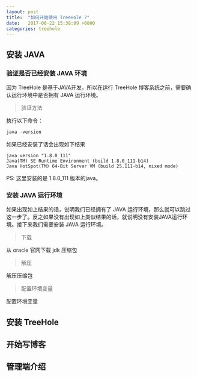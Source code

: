 ```yaml
---
layout: post
title:  "如何开始使用 TreeHole ?"
date:   2017-06-22 15:38:09 +0800
categories: treehole
---
```


## 安装 JAVA

### 验证是否已经安装 JAVA 环境
因为 TreeHole 是基于JAVA开发，所以在运行 TreeHole 博客系统之前，需要确认运行环境中是否拥有 JAVA 运行环境。

> 验证方法

执行以下命令：

```java
java -version
```

如果已经安装了话会出现如下结果

```
java version "1.8.0_111"
Java(TM) SE Runtime Environment (build 1.8.0_111-b14)
Java HotSpot(TM) 64-Bit Server VM (build 25.111-b14, mixed mode)
```

PS: 这里安装的是 1.8.0_111 版本的java。

### 安装 JAVA 运行环境

如果出现如上结果的话，说明我们已经拥有了 JAVA 运行环境，那么就可以跳过这一步了。反之如果没有出现如上类似结果的话，就说明没有安装JAVA运行环境。接下来我们需要安装 JAVA 运行环境。

> 下载

从 oracle 官网下载 jdk 压缩包

> 解压

解压压缩包

> 配置环境变量

配置环境变量


## 安装 TreeHole

## 开始写博客

## 管理端介绍
